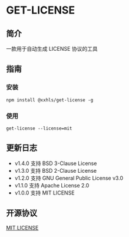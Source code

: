 # GET-LICENSE

## 简介

一款用于自动生成 LICENSE 协议的工具

## 指南

### 安装

```shell
npm install @xxhls/get-license -g
```

### 使用

```shell
get-license --license=mit
```

## 更新日志

- v1.4.0 支持 BSD 3-Clause License
- v1.3.0 支持 BSD 2-Clause License
- v1.2.0 支持 GNU General Public License v3.0
- v1.1.0 支持 Apache License 2.0
- v1.0.0 支持 MIT LICENSE

## 开源协议

[MIT LICENSE](https://mit-license.org/)
